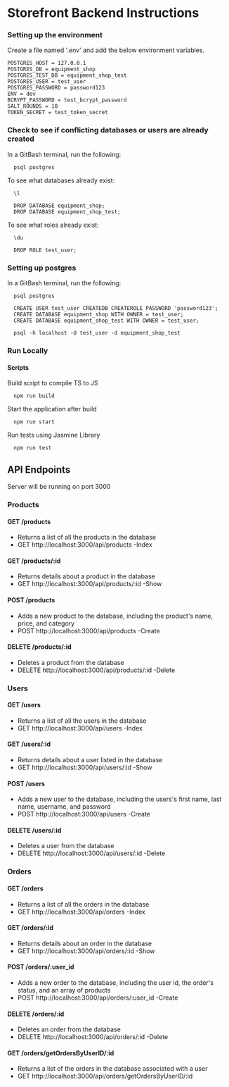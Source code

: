 # Storefront Backend Instructions

### Setting up the environment
Create a file named '.env' and add the below environment variables.

```
POSTGRES_HOST = 127.0.0.1
POSTGRES_DB = equipment_shop
POSTGRES_TEST_DB = equipment_shop_test
POSTGRES_USER = test_user
POSTGRES_PASSWORD = password123
ENV = dev
BCRYPT_PASSWORD = test_bcrypt_password
SALT_ROUNDS = 10
TOKEN_SECRET = test_token_secret
```

### Check to see if conflicting databases or users are already created

In a GitBash terminal, run the following:

```
  psql postgres
```

To see what databases already exist:

```
  \l
```
```
  DROP DATABASE equipment_shop;
  DROP DATABASE equipment_shop_test;
```

To see what roles already exist:

```
  \du
```
```
  DROP ROLE test_user;
```


### Setting up postgres

In a GitBash terminal, run the following:

```
  psql postgres
```
```
  CREATE USER test_user CREATEDB CREATEROLE PASSWORD 'password123';
  CREATE DATABASE equipment_shop WITH OWNER = test_user;
  CREATE DATABASE equipment_shop_test WITH OWNER = test_user;
```
```
  psql -h localhost -U test_user -d equipment_shop_test
```

### Run Locally

#### Scripts

Build script to compile TS to JS
```
  npm run build
```

Start the application after build
```
  npm run start
```

Run tests using Jasmine Library
```
  npm run test
```

## API Endpoints
Server will be running on port 3000

### Products

#### GET /products
- Returns a list of all the products in the database
- GET http://localhost:3000/api/products -Index

#### GET /products/:id
- Returns details about a product in the database
- GET http://localhost:3000/api/products/:id -Show

#### POST /products
- Adds a new product to the database, including the product's name, price, and category
- POST http://localhost:3000/api/products -Create

#### DELETE /products/:id
- Deletes a product from the database
- DELETE http://localhost:3000/api/products/:id -Delete

### Users

#### GET /users
- Returns a list of all the users in the database
- GET http://localhost:3000/api/users -Index

#### GET /users/:id
- Returns details about a user listed in the database
- GET http://localhost:3000/api/users/:id -Show

#### POST /users
- Adds a new user to the database, including the users's first name, last name, username, and password
- POST http://localhost:3000/api/users -Create

#### DELETE /users/:id
- Deletes a user from the database
- DELETE http://localhost:3000/api/users/:id -Delete

### Orders

#### GET /orders
- Returns a list of all the orders in the database
- GET http://localhost:3000/api/orders -Index

#### GET /orders/:id
- Returns details about an order in the database
- GET http://localhost:3000/api/orders/:id -Show

#### POST /orders/:user_id
- Adds a new order to the database, including the user id, the order's status, and an array of products
- POST http://localhost:3000/api/orders/:user_id -Create

#### DELETE /orders/:id
- Deletes an order from the database
- DELETE http://localhost:3000/api/orders/:id -Delete

#### GET /orders/getOrdersByUserID/:id
- Returns a list of the orders in the database associated with a user
- GET http://localhost:3000/api/orders/getOrdersByUserID/:id

